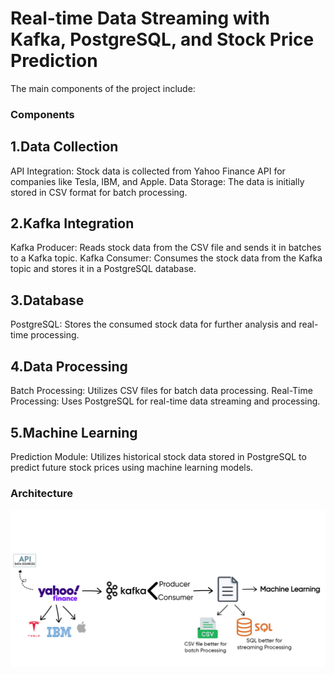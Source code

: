 # Real-time Data Streaming with Kafka, PostgreSQL, and Stock Price Prediction

The main components of the project include:
### Components

## 1.Data Collection
API Integration: Stock data is collected from Yahoo Finance API for companies like Tesla, IBM, and Apple.
Data Storage: The data is initially stored in CSV format for batch processing.

## 2.Kafka Integration
Kafka Producer: Reads stock data from the CSV file and sends it in batches to a Kafka topic.
Kafka Consumer: Consumes the stock data from the Kafka topic and stores it in a PostgreSQL database.

## 3.Database
PostgreSQL: Stores the consumed stock data for further analysis and real-time processing.

## 4.Data Processing
Batch Processing: Utilizes CSV files for batch data processing.
Real-Time Processing: Uses PostgreSQL for real-time data streaming and processing.

## 5.Machine Learning
Prediction Module: Utilizes historical stock data stored in PostgreSQL to predict future stock prices using machine learning models.

### Architecture

![Architecture](https://github.com/SaifulAnw/Real-Time-Stocks-Price-and-Prediction/blob/main/Arcithecture's%20Stock%20Market%20Project.jpg)
